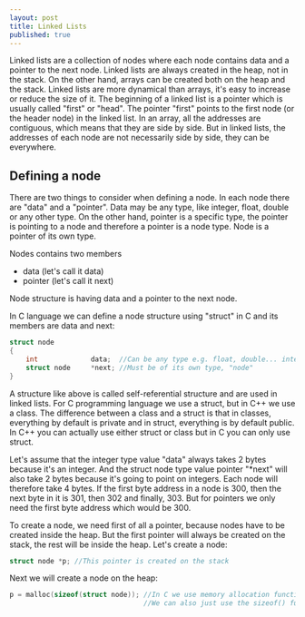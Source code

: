 ```yaml
---
layout: post
title: Linked Lists
published: true
---
```


Linked lists are a collection of nodes where each node contains data and a pointer to the next node.
Linked lists are always created in the heap, not in the stack. On the other hand, arrays can be created both on the heap and the stack.
Linked lists are more dynamical than arrays, it's easy to increase or reduce the size of it.
The beginning of a linked list is a pointer which is usually called "first" or "head". The pointer "first" points to the first node (or the header node) in the linked list.
In an array, all the addresses are contiguous, which means that they are side by side. But in linked lists, the addresses of each node are not necessarily side by side, they can be everywhere.

## Defining a node

There are two things to consider when defining a node. In each node there are "data" and a "pointer".
Data may be any type, like integer, float, double or any other type. On the other hand, pointer is a specific type, the pointer is pointing to a node and therefore
a pointer is a node type. Node is a pointer of its own type.

Nodes contains two members

* data (let's call it data)
* pointer (let's call it next)

Node structure is having data and a pointer to the next node.

In C language we can define a node structure using "struct" in C and its members are data and next:

```C
struct node
{
    int             data;  //Can be any type e.g. float, double... integer is easiest to work with
    struct node     *next; //Must be of its own type, "node"
}
``` 
A structure like above is called self-referential structure and are used in linked lists.
For C programming language we use a struct, but in C++ we use a class.
The difference between a class and a struct is that in classes, everything by default is private and in struct, everything is by default public.
In C++ you can actually use either struct or class but in C you can only use struct.

Let's assume that the integer type value "data" always takes 2 bytes because it's an integer.
And the struct node type value pointer "*next" will also take 2 bytes because it's going to point on integers.
Each node will therefore take 4 bytes. If the first byte address in a node is 300, then the next byte in it is 301, then 302 and finally, 303.
But for pointers we only need the first byte address which would be 300.

To create a node, we need first of all a pointer, because nodes have to be created inside the heap. 
But the first pointer will always be created on the stack, the rest will be inside the heap.
Let's create a node:

```C
struct node *p; //This pointer is created on the stack
``` 

Next we will create a node on the heap:

```C
p = malloc(sizeof(struct node)); //In C we use memory allocation function. We also need the size of the node which is 4.
                                 //We can also just use the sizeof() function 
```







